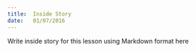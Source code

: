 ```yaml
---
title:  Inside Story
date:   01/07/2016
---
```


Write inside story for this lesson using Markdown format here